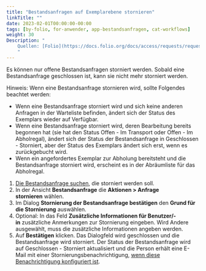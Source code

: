 ```yaml
---
title: "Bestandsanfragen auf Exemplarebene stornieren"
linkTitle: ""
date: 2023-02-01T00:00:00-00:00
tags: [by-folio, for-anwender, app-bestandsanfragen, cat-workflows]
weight: 30
Description: "
    Quellen: [Folio](https://docs.folio.org/docs/access/requests/requests/#canceling-an-item-level-request) & [GBV](https://info.gbv.de/display/FOLIOGBVEXTERN/Folio:+Bestandsanfragen+auf+Exemplarebene+stornieren)
    "
---
```


Es können nur offene Bestandsanfragen storniert werden. Sobald eine Bestandsanfrage geschlossen ist, kann sie nicht mehr storniert werden.

Hinweis: Wenn eine Bestandsanfrage stornieren wird, sollte Folgendes beachtet werden:

* Wenn eine Bestandsanfrage storniert wird und sich keine anderen Anfragen in der Warteliste befinden, ändert sich der Status des Exemplars wieder auf Verfügbar.
* Wenn eine Bestandsanfrage storniert wird, deren Bearbeitung bereits begonnen hat (sie hat den Status Offen - Im Transport oder Offen - Im Abholregal), ändert sich der Status der Bestandsanfrage in Geschlossen - Storniert, aber der Status des Exemplars ändert sich erst, wenn es zurückgebucht wird.
* Wenn ein angefordertes Exemplar zur Abholung bereitsteht und die Bestandsanfrage storniert wird, erscheint es in der Abräumliste für das Abholregal.
1.  [Die Bestandsanfrage suchen](https://info.gbv.de/display/FOLIOGBVEXTERN/Folio%3A+Bestandsanfragen+suchen), die storniert werden soll.
2.  In der Ansicht **Bestandsanfrage** die **Aktionen > Anfrage stornieren** wählen.
3.  Im Dialog **Stornierung der Bestandsanfrage bestätigen** den **Grund für die Stornierung** auswählen.
4.  Optional: In das Feld **Zusätzliche Informationen für Benutzer/-in** zusätzliche Anmerkungen zur Stornierung eingeben. Wird Andere ausgewählt, muss die zusätzliche Informationen angeben werden.
5.  Auf **Bestätigen** klicken. Das Dialogfeld wird geschlossen und die Bestandsanfrage wird storniert. Der Status der Bestandsanfrage wird auf Geschlossen - Storniert aktualisiert und die Person erhält eine E-Mail mit einer Stornierungsbenachrichtigung, [wenn diese Benachrichtigung konfiguriert ist](https://info.gbv.de/display/FOLIOGBVEXTERN/Einstellungen+%28Ausleihe%29%3A+Benachrichtigungen+Benutzende).
